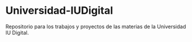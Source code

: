 # Universidad-IUDigital
Repositorio para los trabajos y proyectos de las materias de la Universidad IU Digital.
